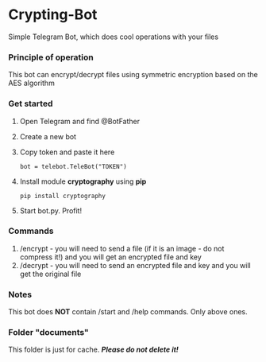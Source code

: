 # Crypting-Bot
Simple Telegram Bot, which does cool operations with your files

### Principle of operation
This bot can encrypt/decrypt files using symmetric encryption based on the AES algorithm
### Get started
1. Open Telegram and find @BotFather
2. Create a new bot
3. Copy token and paste it here
 
	```
	bot = telebot.TeleBot("TOKEN")
	```
4. Install module **cryptography** using **pip**
	```
	pip install cryptography
	```
5. Start bot.py. Profit!
### Commands
1. /encrypt - you will need to send a file (if it is an image - do not compress it!) and you will get an encrypted file and key
2. /decrypt - you will need to send an encrypted file and key and you will get the original file
### Notes
This bot does **NOT** contain /start and /help commands. Only above ones.
### Folder "documents"
This folder is just for cache. ***Please do not delete it!***
